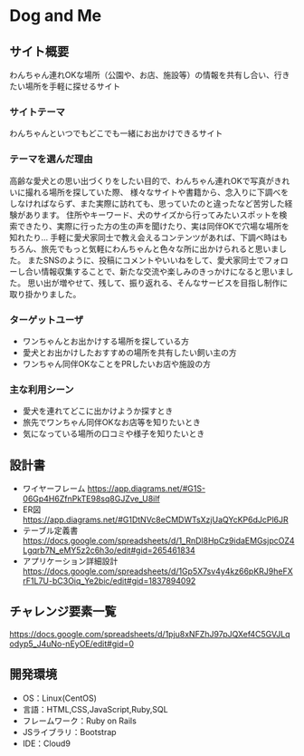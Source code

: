 # Dog and Me

## サイト概要
わんちゃん連れOKな場所（公園や、お店、施設等）の情報を共有し合い、行きたい場所を手軽に探せるサイト

### サイトテーマ
わんちゃんといつでもどこでも一緒にお出かけできるサイト

### テーマを選んだ理由
高齢な愛犬との思い出づくりをしたい目的で、わんちゃん連れOKで写真がきれいに撮れる場所を探していた際、
様々なサイトや書籍から、念入りに下調べをしなければならず、また実際に訪れても、思っていたのと違ったなど苦労した経験があります。
住所やキーワード、犬のサイズから行ってみたいスポットを検索できたり、実際に行った方の生の声を聞けたり、実は同伴OKで穴場な場所を知れたり…
手軽に愛犬家同士で教え会えるコンテンツがあれば、下調べ時はもちろん、旅先でもっと気軽にわんちゃんと色々な所に出かけられると思いました。
またSNSのように、投稿にコメントやいいねをして、愛犬家同士でフォローし合い情報収集することで、新たな交流や楽しみのきっかけになると思いました。
思い出が増やせて、残して、振り返れる、そんなサービスを目指し制作に取り掛かりました。

### ターゲットユーザ
- ワンちゃんとお出かけする場所を探している方
- 愛犬とお出かけしたおすすめの場所を共有したい飼い主の方
- ワンちゃん同伴OKなことをPRしたいお店や施設の方

### 主な利用シーン
- 愛犬を連れてどこに出かけようか探すとき
- 旅先でワンちゃん同伴OKなお店等を知りたいとき
- 気になっている場所の口コミや様子を知りたいとき

## 設計書
- ワイヤーフレーム  https://app.diagrams.net/#G1S-06Gp4H6ZfnPkTE98sq8GJZve_U8ilf
- ER図  https://app.diagrams.net/#G1DtNVc8eCMDWTsXzjUaQYcKP6dJcPl6JR
- テーブル定義書  https://docs.google.com/spreadsheets/d/1_RnDl8HpCz9idaEMGsjpcOZ4Lgqrb7N_eMY5z2c6h3o/edit#gid=265461834
- アプリケーション詳細設計  https://docs.google.com/spreadsheets/d/1Gp5X7sv4y4kz66pKRJ9heFXrF1L7U-bC3Oiq_Ye2bic/edit#gid=1837894092

## チャレンジ要素一覧
https://docs.google.com/spreadsheets/d/1pju8xNFZhJ97pJQXef4C5GVJLqodyp5_J4uNo-nEyOE/edit#gid=0


## 開発環境
- OS：Linux(CentOS)
- 言語：HTML,CSS,JavaScript,Ruby,SQL
- フレームワーク：Ruby on Rails
- JSライブラリ：Bootstrap
- IDE：Cloud9
